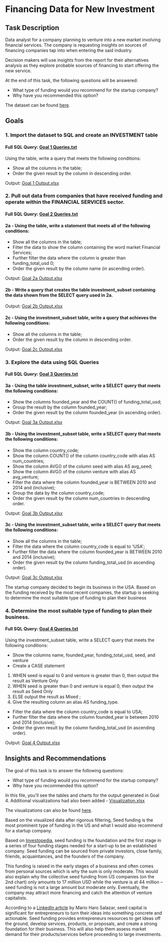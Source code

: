 # Financing Data for New Investment

## Task Description
Data analyst for a company planning to venture into a new market involving financial services. The company is requesting insights on sources of financing companies tap into when entering the said industry. 

Decision makers will use insights from the report for their alternatives analysis as they explore probable sources of financing to start offering the new service. 

At the end of this task, the following questions will be answered:
- What type of funding would you recommend for the startup company?
- Why have you recommended this option?

The dataset can be found [here](https://drive.google.com/file/d/1QYA7J3sKzdyucj0h9bmtjzTQAv8wOrF8/view?usp=drive_link).

## Goals
### 1. Import the dataset to SQL and create an INVESTMENT table

#### Full SQL Query: [Goal 1 Queries.txt](https://github.com/ailaumalin/Data-Analysis-Projects/files/12290355/Goal.1.Queries.txt)

Using the table, write a query that meets the following conditions:
- Show all the columns in the table;
- Order the given result by the column in descending order.

Output: [Goal 1 Output.xlsx](https://github.com/ailaumalin/Data-Analysis-Projects/files/12290350/Goal.1.Output.xlsx)


### 2. Pull out data from companies that have received funding and operate within the FINANCIAL SERVICES sector.

#### Full SQL Query: [Goal 2 Queries.txt](https://github.com/ailaumalin/Data-Analysis-Projects/files/12290749/Goal.2.Queries.txt)

#### 2a - Using the table, write a statement that meets all of the following conditions:
- Show all the columns in the table;
- Filter the data to show the column containing the word market Financial Services;
- Further filter the data where the column is greater than funding_total_usd 0;
- Order the given result by the column name (in ascending order).

Output: [Goal 2a Output.xlsx](https://github.com/ailaumalin/Data-Analysis-Projects/files/12290580/Goal.2a.Output.xlsx)

#### 2b - Write a query that creates the table investment_subset containing the data shown from the SELECT query used in 2a. 
Output: [Goal 2b Output.xlsx](https://github.com/ailaumalin/Data-Analysis-Projects/files/12290700/Goal.2b.Output.xlsx)

#### 2c - Using the investment_subset table, write a query that achieves the following conditions:
- Show all the columns in the table;
- Order the given result by the column in descending order. 

Output: [Goal 2c Output.xlsx](https://github.com/ailaumalin/Data-Analysis-Projects/files/12290745/Goal.2c.Output.xlsx)

### 3. Explore the data using SQL Queries

#### Full SQL Query: [Goal 3 Queries.txt](https://github.com/ailaumalin/Data-Analysis-Projects/files/12291412/Goal.3.Queries.txt)


#### 3a - Using the table investment_subset, write a SELECT query that meets the following conditions:
- Show the columns founded_year and the COUNT() of funding_total_usd;
- Group the result by the column founded_year;
- Order the given result by the column founded_year (in ascending order).

Output: [Goal 3a Output.xlsx](https://github.com/ailaumalin/Data-Analysis-Projects/files/12291079/Goal.3a.Output.xlsx)

#### 3b - Using the investment_subset table, write a SELECT query that meets the following conditions:
- Show the column country_code;
- Show the column COUNT() of the column country_code with alias AS num_countries;
- Show the column AVG() of the column seed with alias AS avg_seed;
- Show the column AVG() of the column venture with alias AS avg_venture;
- Filter the data where the column founded_year is BETWEEN 2010 and 2014 and (inclusive);
- Group the data by the column country_code;
- Order the given result by the column num_countries in descending order.

Output: [Goal 3b Output.xlsx](https://github.com/ailaumalin/Data-Analysis-Projects/files/12291176/Goal.3b.Output.xlsx)

#### 3c - Using the investment_subset table, write a SELECT query that meets the following conditions:
- Show all the columns in the table;
- Filter the data where the column country_code is equal to 'USA';
- Further filter the data where the column founded_year is BETWEEN 2010 and 2014 (inclusive);
- Order the given result by the column funding_total_usd (in ascending order).

Output: [Goal 3c Output.xlsx](https://github.com/ailaumalin/Data-Analysis-Projects/files/12291410/Goal.3c.Output.xlsx)

The startup company decided to begin its business in the USA. Based on the funding received by the most recent companies, the startup is seeking to determine the most suitable type of funding to plan their business

### 4. Determine the most suitable type of funding to plan their business. 

#### Full SQL Query: [Goal 4 Queries.txt](https://github.com/ailaumalin/Data-Analysis-Projects/files/12291613/Goal.4.Queries.txt)

Using the investment_subset  table, write a SELECT query that meets the following conditions:
- Show the columns name, founded_year, funding_total_usd, seed, and venture
- Create a CASE statement
1. WHEN seed is equal to 0 and venture is greater than 0, then output the result as Venture Only
2. WHEN seed is greater than 0 and venture is equal 0, then output the result as Seed Only
3. ELSE output the result as Mixed ;
4. Give the resulting column an alias AS funding_type.
- Filter the data where the column country_code is equal to USA;
- Further filter the data where the column founded_year is between 2010 and 2014 (inclusive);
- Order the given result by the column funding_total_usd (in ascending order).

Output: [Goal 4 Output.xlsx](https://github.com/ailaumalin/Data-Analysis-Projects/files/12291669/Goal.4.Output.xlsx)

## Insights and Recommendations
The goal of this task is to answer the following questions:
- What type of funding would you recommend for the startup company?
- Why have you recommended this option?

In this file, you'll see the tables and charts for the output generated in Goal 4. Additional visualizations had also been added - [Visualization.xlsx](https://github.com/ailaumalin/Data-Analysis-Projects/files/12321341/Visualization.xlsx)

The visualizations can also be found [here](https://docs.google.com/document/d/1Fq-z5WTZqOEne2ao6eILmi6Q89voPS24Va7woXdicNA/edit).

Based on the visualized data after rigorous filtering, Seed funding is the most prominent type of funding in the US and what I would also recommend for a startup company. 

Based on [Investopedia](https://www.investopedia.com/terms/s/seedcapital.asp), seed funding is the foundation and the first stage in a series of four funding stages needed for a start-up to be an established company. Seed funding can be sourced from private investors, close family, friends, acquaintances, and the founders of the company. 

This funding is raised in the early stages of a business and often comes from personal sources which is why the sum is only moderate. This would also explain why the collective seed funding from US companies (on the 2nd chart) only amounts to 17 million USD while the venture is at 44 million – seed funding is not a large amount but moderate only. Eventually, the company may attract more financing and catch the attention of venture capitalists.

According to a [LinkedIn article](https://www.linkedin.com/pulse/importance-seed-capital-entrepreneurship-success-mario-haro-salazar/) by Mario Haro Salazar, seed capital is significant for entrepreneurs to turn their ideas into something concrete and actionable. Seed funding provides entrepreneurs resources to get ideas off the ground, develop services, products, or proposals, and create a strong foundation for their business. This will also help them assess market demand for their products/services before proceeding to large investments. 







